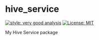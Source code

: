 # hive_service

[![style: very good analysis][very_good_analysis_badge]][very_good_analysis_link]
[![License: MIT][license_badge]][license_link]

My Hive Service package

[license_badge]: https://img.shields.io/badge/license-MIT-blue.svg
[license_link]: https://opensource.org/licenses/MIT
[very_good_analysis_badge]: https://img.shields.io/badge/style-very_good_analysis-B22C89.svg
[very_good_analysis_link]: https://pub.dev/packages/very_good_analysis
